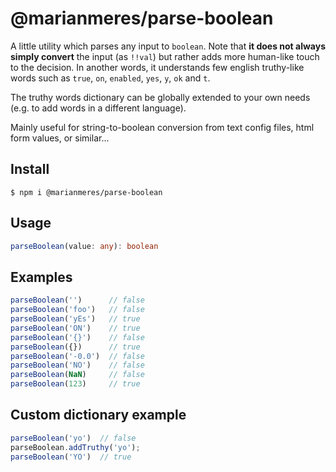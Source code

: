 # @marianmeres/parse-boolean

A little utility which parses any input to `boolean`. Note that **it does not always
simply convert** the input (as `!!val`) but rather adds more human-like touch to the
decision. In another words, it understands few english truthy-like words such as
`true`, `on`, `enabled`, `yes`, `y`, `ok` and `t`.

The truthy words dictionary can be globally extended to your own needs (e.g. to add words
in a different language).

Mainly useful for string-to-boolean conversion from text config files, html form
values, or similar...

## Install
```shell
$ npm i @marianmeres/parse-boolean
```

## Usage
```typescript
parseBoolean(value: any): boolean
```

## Examples
```javascript
parseBoolean('')      // false
parseBoolean('foo')   // false
parseBoolean('yEs')   // true
parseBoolean('ON')    // true
parseBoolean('{}')    // false
parseBoolean({})      // true
parseBoolean('-0.0')  // false
parseBoolean('NO')    // false
parseBoolean(NaN)     // false
parseBoolean(123)     // true
```

## Custom dictionary example

```javascript
parseBoolean('yo')  // false
parseBoolean.addTruthy('yo');
parseBoolean('YO')  // true
```
